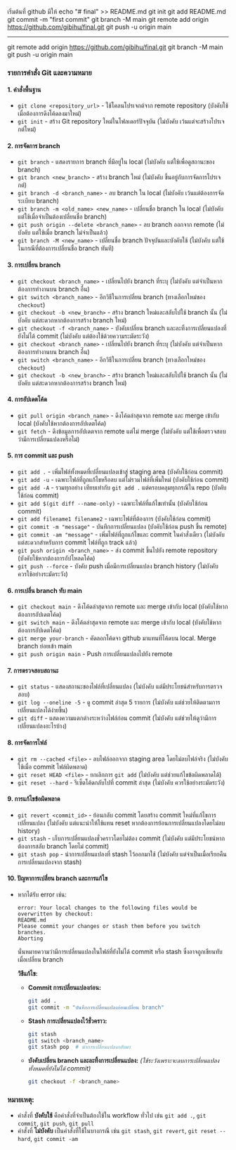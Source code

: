 เริ่มต้นที่ github มีให้
echo "# final" >> README.md
git init
git add README.md
git commit -m "first commit"
git branch -M main
git remote add origin https://github.com/gibihu/final.git
git push -u origin main

-------------------

git remote add origin https://github.com/gibihu/final.git
git branch -M main
git push -u origin main



### รายการคำสั่ง Git และความหมาย

#### 1. คำสั่งพื้นฐาน
- `git clone <repository_url>` - ใช้โคลนโปรเจกต์จาก remote repository (บังคับใช้เมื่อต้องการดึงโค้ดลงมาใหม่)
- `git init` - สร้าง Git repository ใหม่ในโฟลเดอร์ปัจจุบัน (ไม่บังคับ เว้นแต่จะสร้างโปรเจกต์ใหม่)

#### 2. การจัดการ branch
- `git branch` - แสดงรายการ branch ที่มีอยู่ใน local (ไม่บังคับ แต่ใช้เพื่อดูสถานะของ branch)
- `git branch <new_branch>` - สร้าง branch ใหม่ (ไม่บังคับ ขึ้นอยู่กับการจัดการโปรเจกต์)
- `git branch -d <branch_name>` - ลบ branch ใน local (ไม่บังคับ เว้นแต่ต้องการจัดระเบียบ branch)
- `git branch -m <old_name> <new_name>` - เปลี่ยนชื่อ branch ใน local (ไม่บังคับ แต่ใช้เมื่อจำเป็นต้องเปลี่ยนชื่อ branch)
- `git push origin --delete <branch_name>` - ลบ branch ออกจาก remote (ไม่บังคับ แต่ใช้เมื่อ branch ไม่จำเป็นแล้ว)
- `git branch -M <new_name>` - เปลี่ยนชื่อ branch ปัจจุบันและบังคับใช้ (ไม่บังคับ แต่ใช้ในกรณีที่ต้องการเปลี่ยนชื่อ branch ทันที)

#### 3. การเปลี่ยน branch
- `git checkout <branch_name>` - เปลี่ยนไปยัง branch ที่ระบุ (ไม่บังคับ แต่จำเป็นหากต้องการทำงานบน branch อื่น)
- `git switch <branch_name>` - อีกวิธีในการเปลี่ยน branch (ทางเลือกใหม่ของ `checkout`)
- `git checkout -b <new_branch>` - สร้าง branch ใหม่และสลับไปใช้ branch นั้น (ไม่บังคับ แต่สะดวกหากต้องการสร้าง branch ใหม่)
- `git checkout -f <branch_name>` - บังคับเปลี่ยน branch และละทิ้งการเปลี่ยนแปลงที่ยังไม่ได้ commit (ไม่บังคับ แต่ต้องใช้ด้วยความระมัดระวัง)
- `git checkout <branch_name>` - เปลี่ยนไปยัง branch ที่ระบุ (ไม่บังคับ แต่จำเป็นหากต้องการทำงานบน branch อื่น)
- `git switch <branch_name>` - อีกวิธีในการเปลี่ยน branch (ทางเลือกใหม่ของ `checkout`)
- `git checkout -b <new_branch>` - สร้าง branch ใหม่และสลับไปใช้ branch นั้น (ไม่บังคับ แต่สะดวกหากต้องการสร้าง branch ใหม่)


#### 4. การอัปเดตโค้ด
- `git pull origin <branch_name>` - ดึงโค้ดล่าสุดจาก remote และ merge เข้ากับ local (บังคับใช้หากต้องการอัปเดตโค้ด)
- `git fetch` - ดึงข้อมูลการอัปเดตจาก remote แต่ไม่ merge (ไม่บังคับ แต่ใช้เพื่อตรวจสอบว่ามีการเปลี่ยนแปลงหรือไม่)

#### 5. การ commit และ push
- `git add .` - เพิ่มไฟล์ทั้งหมดที่เปลี่ยนแปลงเข้าสู่ staging area (บังคับใช้ก่อน commit)
- `git add -u` - เฉพาะไฟล์ที่ถูกแก้ไขหรือลบ แต่ไม่รวมไฟล์ที่เพิ่มใหม่ (บังคับใช้ก่อน commit)
- `git add -A` - รวมทุกอย่าง เทียบเท่ากับ `git add .` แต่ครอบคลุมทุกกรณีใน repo (บังคับใช้ก่อน commit)
- `git add $(git diff --name-only)` - เฉพาะไฟล์ที่แก้ไขเท่านั้น (บังคับใช้ก่อน commit)
- `git add filename1 filename2` - เฉพาะไฟล์ที่ต้องการ (บังคับใช้ก่อน commit)
- `git commit -m "message"` - บันทึกการเปลี่ยนแปลง (บังคับใช้ก่อน push ขึ้น remote)
- `git commit -am "message"` - เพิ่มไฟล์ที่ถูกแก้ไขและ commit ในคำสั่งเดียว (ไม่บังคับ แต่สะดวกสำหรับการ commit ไฟล์ที่ถูก track แล้ว)
- `git push origin <branch_name>` - ส่ง commit ขึ้นไปยัง remote repository (บังคับใช้หากต้องการอัปโหลดโค้ด)
- `git push --force` - บังคับ push เมื่อมีการเปลี่ยนแปลง branch history (ไม่บังคับ ควรใช้อย่างระมัดระวัง)

#### 6. การเปลี่น branch ทับ main
- `git checkout main` - ดึงโค้ดล่าสุดจาก remote และ merge เข้ากับ local (บังคับใช้หากต้องการอัปเดตโค้ด)
- `git switch main` - ดึงโค้ดล่าสุดจาก remote และ merge เข้ากับ local (บังคับใช้หากต้องการอัปเดตโค้ด)
- `git merge your-branch` - คัดลอกโค้ดจา github มาแทนที่โค้ดบน local. Merge branch ย่อยเข้า main
- `git push origin main` - Push การเปลี่ยนแปลงไปยัง remote

#### 7. การตรวจสอบสถานะ
- `git status` - แสดงสถานะของไฟล์ที่เปลี่ยนแปลง (ไม่บังคับ แต่มีประโยชน์สำหรับการตรวจสอบ)
- `git log --oneline -5` - ดู commit ล่าสุด 5 รายการ (ไม่บังคับ แต่ช่วยให้ติดตามการเปลี่ยนแปลงได้ง่ายขึ้น)
- `git diff` - แสดงความแตกต่างระหว่างไฟล์ก่อน commit (ไม่บังคับ แต่ช่วยให้ดูว่ามีการเปลี่ยนแปลงอะไรบ้าง)

#### 8. การจัดการไฟล์
- `git rm --cached <file>` - ลบไฟล์ออกจาก staging area โดยไม่ลบไฟล์จริง (ไม่บังคับ ใช้เมื่อ commit ไฟล์ผิดพลาด)
- `git reset HEAD <file>` - ยกเลิกการ `git add` (ไม่บังคับ แต่ช่วยแก้ไขข้อผิดพลาดได้)
- `git reset --hard` - รีเซ็ตโค้ดกลับไปที่ commit ล่าสุด (ไม่บังคับ ควรใช้อย่างระมัดระวัง)

#### 9. การแก้ไขข้อผิดพลาด
- `git revert <commit_id>` - ย้อนกลับ commit โดยสร้าง commit ใหม่ที่แก้ไขการเปลี่ยนแปลง (ไม่บังคับ แต่แนะนำให้ใช้แทน reset หากต้องการย้อนการเปลี่ยนแปลงโดยไม่ลบ history)
- `git stash` - เก็บการเปลี่ยนแปลงชั่วคราวโดยไม่ต้อง commit (ไม่บังคับ แต่มีประโยชน์หากต้องการสลับ branch โดยไม่ commit)
- `git stash pop` - นำการเปลี่ยนแปลงที่ stash ไว้ออกมาใช้ (ไม่บังคับ แต่จำเป็นเมื่อเรียกคืนการเปลี่ยนแปลงจาก stash)

#### 10. ปัญหาการเปลี่ยน branch และการแก้ไข
- หากได้รับ error เช่น:
  ```
  error: Your local changes to the following files would be overwritten by checkout:
  README.md
  Please commit your changes or stash them before you switch branches.
  Aborting
  ```
  นั่นหมายความว่ามีการเปลี่ยนแปลงในไฟล์ที่ยังไม่ได้ commit หรือ stash ซึ่งอาจถูกเขียนทับเมื่อเปลี่ยน branch

  **วิธีแก้ไข:**
  - **Commit การเปลี่ยนแปลงก่อน:**
    ```sh
    git add .
    git commit -m "บันทึกการเปลี่ยนแปลงก่อนเปลี่ยน branch"
    ```
  - **Stash การเปลี่ยนแปลงไว้ชั่วคราว:**
    ```sh
    git stash
    git switch <branch_name>
    git stash pop  # นำการเปลี่ยนแปลงกลับมา
    ```
  - **บังคับเปลี่ยน branch และละทิ้งการเปลี่ยนแปลง:** *(ใช้ระวังเพราะจะลบการเปลี่ยนแปลงทั้งหมดที่ยังไม่ได้ commit)*
    ```sh
    git checkout -f <branch_name>
    ```

### หมายเหตุ:
- คำสั่งที่ **บังคับใช้** คือคำสั่งที่จำเป็นต้องใช้ใน workflow ทั่วไป เช่น `git add .`, `git commit`, `git push`, `git pull`
- คำสั่งที่ **ไม่บังคับ** เป็นคำสั่งที่ใช้ในบางกรณี เช่น `git stash`, `git revert`, `git reset --hard`, `git commit -am`

